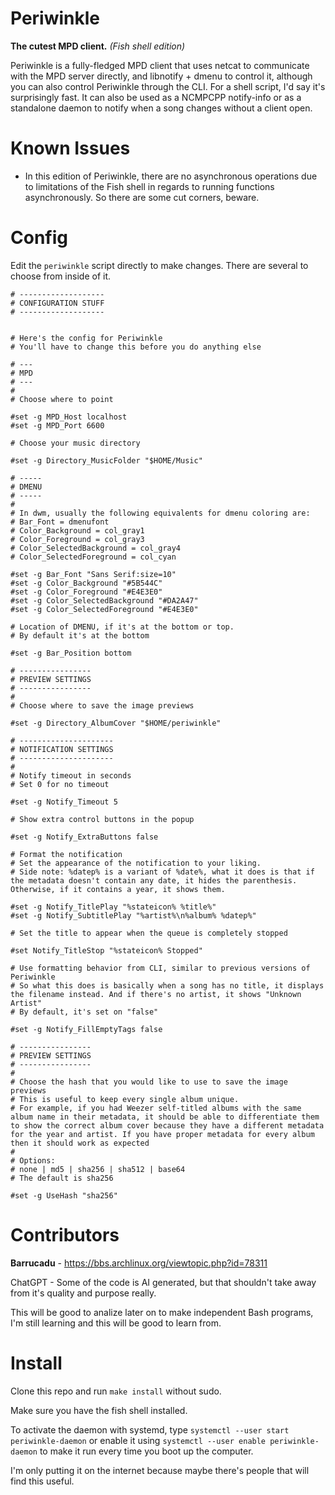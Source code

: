 # Periwinkle
**The cutest MPD client.** *(Fish shell edition)*

Periwinkle is a fully-fledged MPD client that uses netcat to communicate with the MPD server directly, and libnotify + dmenu to control it, although you can also control Periwinkle through the CLI. For a shell script, I'd say it's surprisingly fast.
It can also be used as a NCMPCPP notify-info or as a standalone daemon to notify when a song changes without a client open.

# Known Issues
- In this edition of Periwinkle, there are no asynchronous operations due to limitations of the Fish shell in regards to running functions asynchronously. So there are some cut corners, beware.

# Config
Edit the `periwinkle` script directly to make changes. There are several to choose from inside of it.

```
# -------------------
# CONFIGURATION STUFF
# -------------------


# Here's the config for Periwinkle
# You'll have to change this before you do anything else

# ---
# MPD
# ---
#
# Choose where to point

#set -g MPD_Host localhost
#set -g MPD_Port 6600

# Choose your music directory

#set -g Directory_MusicFolder "$HOME/Music"

# -----
# DMENU
# -----
#
# In dwm, usually the following equivalents for dmenu coloring are:
# Bar_Font = dmenufont
# Color_Background = col_gray1
# Color_Foreground = col_gray3
# Color_SelectedBackground = col_gray4
# Color_SelectedForeground = col_cyan

#set -g Bar_Font "Sans Serif:size=10"
#set -g Color_Background "#5B544C"
#set -g Color_Foreground "#E4E3E0"
#set -g Color_SelectedBackground "#DA2A47"
#set -g Color_SelectedForeground "#E4E3E0"

# Location of DMENU, if it's at the bottom or top.
# By default it's at the bottom

#set -g Bar_Position bottom

# ----------------
# PREVIEW SETTINGS
# ----------------
#
# Choose where to save the image previews

#set -g Directory_AlbumCover "$HOME/periwinkle"

# ---------------------
# NOTIFICATION SETTINGS
# ---------------------
#
# Notify timeout in seconds
# Set 0 for no timeout

#set -g Notify_Timeout 5

# Show extra control buttons in the popup

#set -g Notify_ExtraButtons false

# Format the notification
# Set the appearance of the notification to your liking.
# Side note: %datep% is a variant of %date%, what it does is that if the metadata doesn't contain any date, it hides the parenthesis. Otherwise, if it contains a year, it shows them.

#set -g Notify_TitlePlay "%stateicon% %title%"
#set -g Notify_SubtitlePlay "%artist%\n%album% %datep%"

# Set the title to appear when the queue is completely stopped

#set Notify_TitleStop "%stateicon% Stopped"

# Use formatting behavior from CLI, similar to previous versions of Periwinkle
# So what this does is basically when a song has no title, it displays the filename instead. And if there's no artist, it shows "Unknown Artist"
# By default, it's set on "false"

#set -g Notify_FillEmptyTags false

# ----------------
# PREVIEW SETTINGS
# ----------------
# 
# Choose the hash that you would like to use to save the image previews
# This is useful to keep every single album unique.
# For example, if you had Weezer self-titled albums with the same album name in their metadata, it should be able to differentiate them to show the correct album cover because they have a different metadata for the year and artist. If you have proper metadata for every album then it should work as expected
#
# Options: 
# none | md5 | sha256 | sha512 | base64
# The default is sha256

#set -g UseHash "sha256"

```

# Contributors
**Barrucadu** - https://bbs.archlinux.org/viewtopic.php?id=78311

ChatGPT - Some of the code is AI generated, but that shouldn't take away from it's quality and purpose really.

This will be good to analize later on to make independent Bash programs, I'm still learning and this will be good to learn from.

# Install
Clone this repo and run `make install` without sudo.

Make sure you have the fish shell installed.

To activate the daemon with systemd, type `systemctl --user start periwinkle-daemon` or enable it using `systemctl --user enable periwinkle-daemon` to make it run every time you boot up the computer.

I'm only putting it on the internet because maybe there's people that will find this useful.
